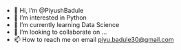 - 👋 Hi, I’m @PiyushBadule
- 👀 I’m interested in Python
- 🌱 I’m currently learning Data Science
- 💞️ I’m looking to collaborate on ...
- 📫 How to reach me on email piyu.badule30@gmail.com

<!---
PiyushBadule/PiyushBadule is a ✨ special ✨ repository because its `README.md` (this file) appears on your GitHub profile.
You can click the Preview link to take a look at your changes.
--->
